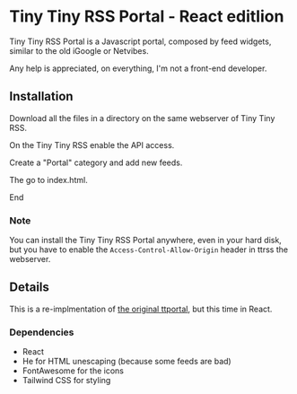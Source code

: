 Tiny Tiny RSS Portal - React editlion
========

Tiny Tiny RSS Portal is a Javascript portal, composed by feed widgets, similar to the old iGoogle or Netvibes.

Any help is appreciated, on everything, I'm not a front-end developer.

Installation
-------------
Download all the files in a directory on the same webserver of Tiny Tiny RSS.

On the Tiny Tiny RSS enable the API access.

Create a "Portal" category and add new feeds.

The go to index.html.

End

### Note ###
You can install the Tiny Tiny RSS Portal anywhere, even in your hard disk, but you have to enable the `Access-Control-Allow-Origin` header in ttrss the webserver.


Details
-------------
This is a re-implmentation of [the original ttportal](https://github.com/timendum/ttportal), but this time in React.


### Dependencies ###
* React
* He for HTML unescaping (because some feeds are bad)
* FontAwesome for the icons
* Tailwind CSS for styling
